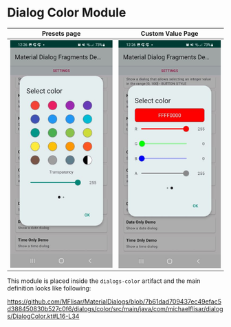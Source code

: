 # Dialog Color Module

| Presets page | Custom Value Page |
| :---: | :---: |
| ![Dialog](images/dialog_color1.jpg?raw=true "Dialog") | ![Dialog](images/dialog_color2.jpg?raw=true "Dialog") |

This module is placed inside the `dialogs-color` artifact and the main definition looks like following:

https://github.com/MFlisar/MaterialDialogs/blob/7b61dad709437ec49efac5d388450830b527c0f6/dialogs/color/src/main/java/com/michaelflisar/dialogs/DialogColor.kt#L16-L34
